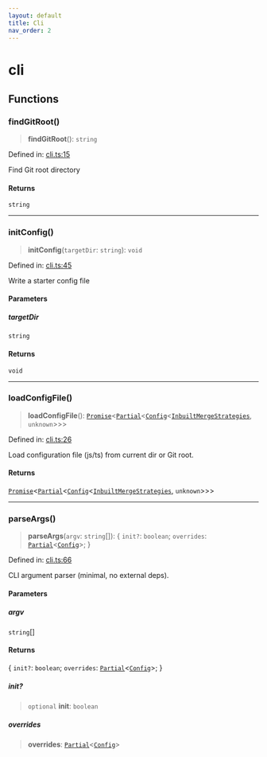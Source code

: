 ```yaml
---
layout: default
title: Cli
nav_order: 2
---
```


# cli

## Functions

### findGitRoot()

> **findGitRoot**(): `string`

Defined in: [cli.ts:15](https://github.com/react18-tools/git-json-resolver/blob/a2478ece98639631a4ef55ad595d0d4ff30f30d2/lib/src/cli.ts#L15)

Find Git root directory

#### Returns

`string`

---

### initConfig()

> **initConfig**(`targetDir`: `string`): `void`

Defined in: [cli.ts:45](https://github.com/react18-tools/git-json-resolver/blob/a2478ece98639631a4ef55ad595d0d4ff30f30d2/lib/src/cli.ts#L45)

Write a starter config file

#### Parameters

##### targetDir

`string`

#### Returns

`void`

---

### loadConfigFile()

> **loadConfigFile**(): [`Promise`](https://developer.mozilla.org/docs/Web/JavaScript/Reference/Global_Objects/Promise)\<[`Partial`](https://www.typescriptlang.org/docs/handbook/utility-types.html#partialtype)\<[`Config`](types/README.md#config)\<[`InbuiltMergeStrategies`](types/README.md#inbuiltmergestrategies), `unknown`\>\>\>

Defined in: [cli.ts:26](https://github.com/react18-tools/git-json-resolver/blob/a2478ece98639631a4ef55ad595d0d4ff30f30d2/lib/src/cli.ts#L26)

Load configuration file (js/ts) from current dir or Git root.

#### Returns

[`Promise`](https://developer.mozilla.org/docs/Web/JavaScript/Reference/Global_Objects/Promise)\<[`Partial`](https://www.typescriptlang.org/docs/handbook/utility-types.html#partialtype)\<[`Config`](types/README.md#config)\<[`InbuiltMergeStrategies`](types/README.md#inbuiltmergestrategies), `unknown`\>\>\>

---

### parseArgs()

> **parseArgs**(`argv`: `string`[]): \{ `init?`: `boolean`; `overrides`: [`Partial`](https://www.typescriptlang.org/docs/handbook/utility-types.html#partialtype)\<[`Config`](types/README.md#config)\>; \}

Defined in: [cli.ts:66](https://github.com/react18-tools/git-json-resolver/blob/a2478ece98639631a4ef55ad595d0d4ff30f30d2/lib/src/cli.ts#L66)

CLI argument parser (minimal, no external deps).

#### Parameters

##### argv

`string`[]

#### Returns

\{ `init?`: `boolean`; `overrides`: [`Partial`](https://www.typescriptlang.org/docs/handbook/utility-types.html#partialtype)\<[`Config`](types/README.md#config)\>; \}

##### init?

> `optional` **init**: `boolean`

##### overrides

> **overrides**: [`Partial`](https://www.typescriptlang.org/docs/handbook/utility-types.html#partialtype)\<[`Config`](types/README.md#config)\>
